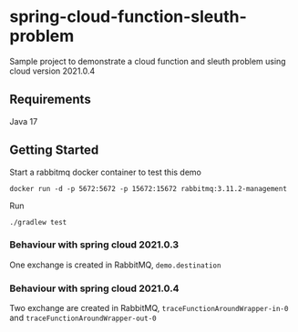 # spring-cloud-function-sleuth-problem

Sample project to demonstrate a cloud function and sleuth problem using cloud version 2021.0.4

## Requirements

Java 17

## Getting Started

Start a rabbitmq docker container to test this demo

```shell
docker run -d -p 5672:5672 -p 15672:15672 rabbitmq:3.11.2-management
```

Run

```shell
./gradlew test
```

### Behaviour with spring cloud 2021.0.3

One exchange is created in RabbitMQ, ``demo.destination``

### Behaviour with spring cloud 2021.0.4

Two exchange are created in RabbitMQ, ``traceFunctionAroundWrapper-in-0``
and ``traceFunctionAroundWrapper-out-0``
